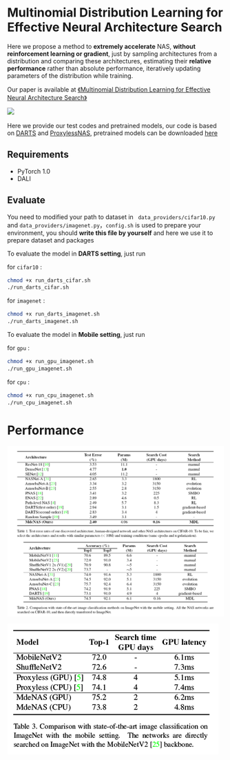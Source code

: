 # Multinomial Distribution Learning for Effective Neural Architecture Search

Here we propose a method to **extremely accelerate** NAS, **without reinforcement learning or gradient**, just by sampling architectures from a distribution and comparing these architectures, estimating their **relative performance** rather than absolute performance, iteratively updating parameters of the distribution while training.

Our paper is available at [《Multinomial Distribution Learning for Effective Neural Architecture Search》](https://arxiv.org/abs/1905.07529)



![](https://github.com/tanglang96/MDENAS/blob/master/figs/1.PNG)



Here we provide our test codes and pretrained models, our code is based on [DARTS](<https://github.com/khanrc/pt.darts>) and [ProxylessNAS](<https://github.com/mit-han-lab/ProxylessNAS>), pretrained models can be downloaded [here](https://drive.google.com/open?id=1W0UqwAnm37uibTuPDrH5Mt8PKNvFdD3v)

## Requirements

- PyTorch 1.0
- DALI

## Evaluate

You need to modified your path to dataset in ``` data_providers/cifar10.py``` and ```data_providers/imagenet.py```，```config.sh``` is used to prepare your environment, you should **write this file by yourself** and here we use it to prepare dataset and packages

To evaluate the model in **DARTS setting**, just run

for ```cifar10``` :

```bash
chmod +x run_darts_cifar.sh
./run_darts_cifar.sh
```

for ```imagenet``` :

```bash
chmod +x run_darts_imagenet.sh
./run_darts_imagenet.sh
```

To evaluate the model in **Mobile setting**, just run

for ```gpu``` :

```bash
chmod +x run_gpu_imagenet.sh
./run_gpu_imagenet.sh
```

for ```cpu``` :

```bash
chmod +x run_cpu_imagenet.sh
./run_cpu_imagenet.sh
```

# Performance

![](figs/2.PNG)

![](figs/3.PNG)
